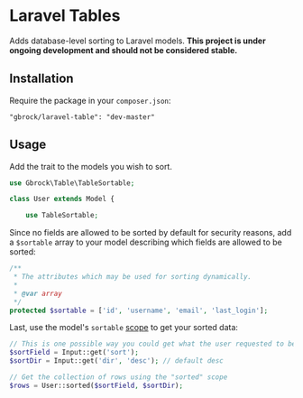 # Laravel Tables
Adds database-level sorting to Laravel models.  **This project is under ongoing development and should not be considered stable.**


## Installation

Require the package in your `composer.json`:

```
"gbrock/laravel-table": "dev-master"
```

## Usage

Add the trait to the models you wish to sort.

```php
use Gbrock\Table\TableSortable;

class User extends Model {

	use TableSortable;
```

Since no fields are allowed to be sorted by default for security reasons, add a `$sortable` array to your model 
describing which fields are allowed to be sorted:

```php
/**
 * The attributes which may be used for sorting dynamically.
 *
 * @var array
 */
protected $sortable = ['id', 'username', 'email', 'last_login'];
```

Last, use the model's `sortable` [scope](http://laravel.com/docs/5.0/eloquent#query-scopes) to get your sorted data:

```php
// This is one possible way you could get what the user requested to be sorted.
$sortField = Input::get('sort');
$sortDir = Input::get('dir', 'desc'); // default desc

// Get the collection of rows using the "sorted" scope
$rows = User::sorted($sortField, $sortDir);
```

